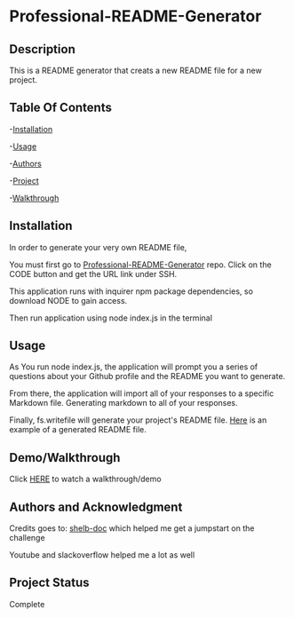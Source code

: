 # Professional-README-Generator

## Description
This is a README generator that creats a new README file for a new project.
## Table Of Contents
-[Installation](#installation)

-[Usage](#usage)

-[Authors](#authors-and-acknowledgment)

-[Project](#project-status)

-[Walkthrough](#demowalkthrough)
## Installation
In order to generate your very own README file,

You must first go to [Professional-README-Generator](https://github.com/RiverH117/Professional-README-Generator) repo. Click on the CODE button and get the URL link under SSH.

This application runs with inquirer npm package dependencies, so download NODE to gain access.

Then run application using node index.js in the terminal
## Usage
As You run node index.js, the application will prompt you a series of questions about your Github profile and the README you want to generate.

From there, the application will import all of your responses to a specific Markdown file. Generating markdown to all of your responses.

Finally, fs.writefile will generate your project's README file. [Here](https://github.com/RiverH117/Professional-README-Generator/blob/main/ExampleREADME.md) is an example of a generated README file.

## Demo/Walkthrough
Click [HERE](https://app.screencastify.com/v3/watch/i56jnpkHq92KiVKeD8Iy) to watch a walkthrough/demo

## Authors and Acknowledgment
Credits goes to:
[shelb-doc](https://github.com/shelb-doc) which helped me get a jumpstart on the challenge

Youtube and slackoverflow helped me a lot as well
## Project Status
Complete
